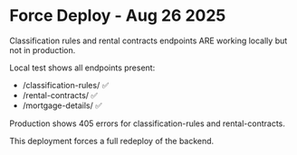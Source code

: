 # Force Deploy - Aug 26 2025

Classification rules and rental contracts endpoints ARE working locally but not in production.

Local test shows all endpoints present:
- /classification-rules/ ✅
- /rental-contracts/ ✅
- /mortgage-details/ ✅

Production shows 405 errors for classification-rules and rental-contracts.

This deployment forces a full redeploy of the backend.